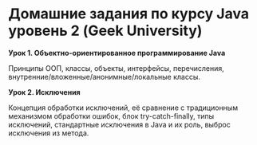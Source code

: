 # Домашние задания по курсу Java уровень 2 (Geek University)

__Урок 1. Объектно-ориентированное
программирование Java__

Принципы ООП, классы, объекты, интерфейсы, перечисления,
внутренние/вложенные/анонимные/локальные классы.

__Урок 2. Исключения__ 

Концепция обработки исключений, её сравнение с
традиционным механизмом обработки ошибок, блок
try-catch-finally, типы исключений, стандартные исключения в
Java и их роль, выброс исключения из метода.
